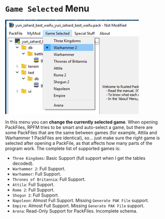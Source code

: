 # `Game Selected` Menu

![I'm a man of many games...](./images/image9.png)

In this menu you can **change the currently selected game**. When opening PackFiles, RPFM tries to be smart and auto-select a game, but there are some PackFiles that are the same between games (for example, Attila and Warhammer 1 PackFiles are identical), so... just make sure the right game is selected after opening a PackFile, as that affects how many parts of the program work. The complete list of supported games is:
- `Three Kingdoms`: Basic Support (full support when I get the tables decoded). 
- `Warhammer 2`: Full Support. 
- `Warhammer`: Full Support. 
- `Thrones of Britannia`: Full Support. 
- `Attila`: Full Support. 
- `Rome 2`: Full Support. 
- `Shogun 2`: Full Support. 
- `Napoleon`: Almost Full Support. Missing `Generate PAK File` support. 
- `Empire`: Almost Full Support. Missing `Generate PAK File` support.
- `Arena`: Read-Only Support for PackFiles. Incomplete schema. 
